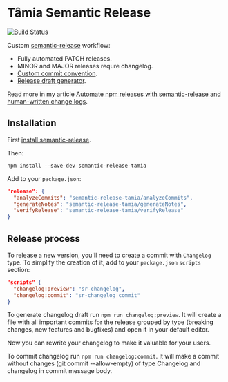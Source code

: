 # Tâmia Semantic Release

[![Build Status](https://travis-ci.org/tamiadev/semantic-release-tamia.svg)](https://travis-ci.org/tamiadev/semantic-release-tamia)

Custom [semantic-release](https://github.com/semantic-release/semantic-release) workflow:

* Fully automated PATCH releases.
* MINOR and MAJOR releases requre changelog.
* [Custom commit convention](./Convention.md).
* [Release draft generator](https://github.com/sapegin/dotfiles/blob/master/bin/sr-changelog).

Read more in my article [Automate npm releases with semantic-release and human-written change logs](https://medium.com/@sapegin/automate-npm-releases-with-semantic-release-and-human-written-change-logs-2adb1dce487#.b2w7c0zb2).

## Installation

First [install semantic-release](https://github.com/semantic-release/semantic-release#setup).

Then:

```
npm install --save-dev semantic-release-tamia
```

Add to your `package.json`:

```json
"release": {
  "analyzeCommits": "semantic-release-tamia/analyzeCommits",
  "generateNotes": "semantic-release-tamia/generateNotes",
  "verifyRelease": "semantic-release-tamia/verifyRelease"
}
```

## Release process

To release a new version, you'll need to create a commit with `Changelog` type. To simplify the creation of it, add to your `package.json` `scripts` section:

```json
"scripts" {
  "changelog:preview": "sr-changelog",
  "changelog:commit": "sr-changelog commit"
}
```

To generate changelog draft run `npm run changelog:preview`. It will create a file with all important commits for the release grouped by type (breaking changes, new features and bugfixes) and open it in your default editor.

Now you can rewrite your changelog to make it valuable for your users.

To commit changelog run `npm run changelog:commit`. It will make a commit without changes (git commit --allow-empty) of type Changelog and changelog in commit message body.

